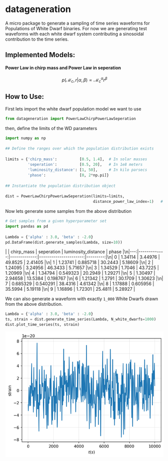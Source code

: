 # datageneration

A micro package to generate a sampling of time series waveforms for Populations of White Dwarf binaries. For now we are generating test waveforms with each white dwarf system contributing a sinosoidal contribution to the time series. 

## Implemented Models:

#### Power Law in chirp mass and Power Law in seperation

$$p(\mathcal{M}_c, r | \alpha, \beta) \propto \mathcal{M}_c^{\alpha} r^\beta$$

## How to Use:

First lets import the white dwarf population model we want to use

```python
from datageneration import PowerLawChirpPowerLawSeperation
```

then, define the limits of the WD parameters

```python
import numpy as np

## Define the ranges over which the population distribution exists

limits = {'chirp_mass':          [0.5, 1.4],  # In solar masses
          'seperation':          [0.5, 20],   # In 1e8 meters
          'luminosity_distance': [1, 50],     # In kilo parsecs
          'phase':               [0, 2*np.pi]}

## Instantiate the population distribution object

dist = PowerLawChirpPowerLawSeperation(limits=limits, 
                                       distance_power_law_index=1)   # p(d) ~ d
```

Now lets generate some samples from the above distribution

```python
# Get samples from a given hyperparameter set
import pandas as pd

Lambda = {'alpha' : 3.0, 'beta' : -2.0}
pd.DataFrame(dist.generate_samples(Lambda, size=10))
```
|    |   chirp_mass |   seperation |   luminosity_distance |    phase |\n|---:|-------------:|-------------:|----------------------:|---------:|\n|  0 |     1.34114  |     3.44976  |               49.8525 | 2.41405  |\n|  1 |     1.23741  |     0.885718 |               30.2443 | 5.18609  |\n|  2 |     1.24095  |     3.24956  |               46.3433 | 5.71657  |\n|  3 |     1.34529  |     1.7046   |               43.7225 | 1.20969  |\n|  4 |     1.34794  |     0.549323 |               20.2949 | 1.29271  |\n|  5 |     1.30497  |     2.94658  |               13.5384 | 0.198767 |\n|  6 |     1.21342  |     1.2791   |               30.1709 | 1.30623  |\n|  7 |     0.685329 |     0.540291 |               38.4316 | 4.61342  |\n|  8 |     1.17888  |     0.605956 |               35.5994 | 5.19118  |\n|  9 |     1.16896  |     1.72301  |               25.4811 | 5.28927  |

We can also generate a waveform with exactly `1_000` White Dwarfs drawn from the above distribution.

```python
Lambda = {'alpha' : 3.0, 'beta' : -2.0}
ts, strain = dist.generate_time_series(Lambda, N_white_dwarfs=1000)
dist.plot_time_series(ts, strain)
```

![Alt text](./imgs/waveform_sample.png)
